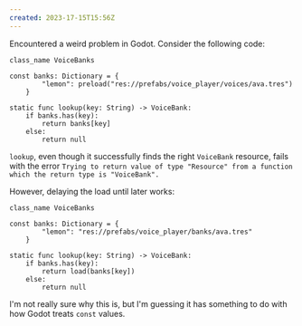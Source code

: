 ```yaml
---
created: 2023-17-15T15:56Z
---
```


Encountered a weird problem in Godot. Consider the following code:

```gdscript
class_name VoiceBanks

const banks: Dictionary = {
		"lemon": preload("res://prefabs/voice_player/voices/ava.tres")
	}

static func lookup(key: String) -> VoiceBank:
	if banks.has(key):
		return banks[key]
	else:
		return null
```

`lookup`, even though it successfully finds the right `VoiceBank` resource, fails with the error `Trying to return value of type "Resource" from a function which the return type is "VoiceBank".`

However, delaying the load until later works:

```gdscript
class_name VoiceBanks

const banks: Dictionary = {
		"lemon": "res://prefabs/voice_player/banks/ava.tres"
	}

static func lookup(key: String) -> VoiceBank:
	if banks.has(key):
		return load(banks[key])
	else:
		return null
```

I'm not really sure why this is, but I'm guessing it has something to do with how Godot treats `const` values.
